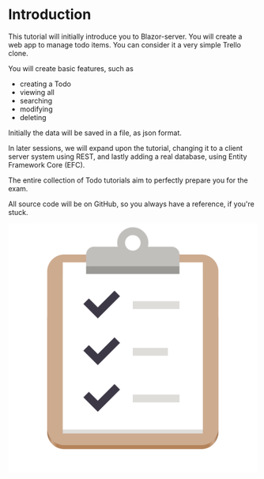 ﻿# Introduction
This tutorial will initially introduce you to Blazor-server. You will create a web app to manage todo items. You can consider it a very simple Trello clone.

You will create basic features, such as 
* creating a Todo
* viewing all
* searching
* modifying
* deleting

Initially the data will be saved in a file, as json format.

In later sessions, we will expand upon the tutorial, changing it to a client server system using REST, and lastly adding a real database, using Entity Framework Core (EFC).

The entire collection of Todo tutorials aim to perfectly prepare you for the exam.

All source code will be on GitHub, so you always have a reference, if you're stuck.

![Todo list](TodoIcon.png)